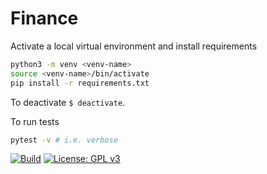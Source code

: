 # Finance

Activate a local virtual environment and install requirements
```bash
python3 -m venv <venv-name>
source <venv-name>/bin/activate
pip install -r requirements.txt
```

To deactivate `$ deactivate`.

To run tests
```bash
pytest -v # i.e. verbose
```

[![Build](https://github.com/TravisRobson/Finance/workflows/Python%20application/badge.svg?branch=master&event=push)](https://github.com/TravisRobson/Finance/actions?query=workflow%3A%22Python+application%22)
[![License: GPL v3](https://img.shields.io/badge/License-GPLv3-blue.svg)](https://www.gnu.org/licenses/gpl-3.0)